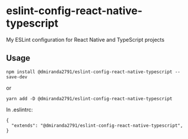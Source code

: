 # eslint-config-react-native-typescript

My ESLint configuration for React Native and TypeScript projects

## Usage

```
npm install @dmiranda2791/eslint-config-react-native-typescript --save-dev
```

or

```
yarn add -D @dmiranda2791/eslint-config-react-native-typescript
```

In .eslintrc:

```
{
  "extends": "@dmiranda2791/eslint-config-react-native-typescript",
}
```
